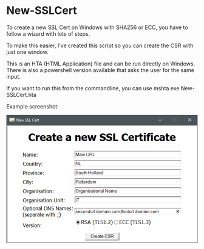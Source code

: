 # New-SSLCert
To create a new SSL Cert on Windows with SHA256 or ECC, you have to follow a wizard with lots of steps.

To make this easier, I've created this script so you can create the CSR with just one window.

This is an HTA (HTML Application) file and can be run directly on Windows. There is also a powershell version available that asks the user for the same input.

If you want to run this from the commandline, you can use mshta.exe New-SSLCert.hta

Example screenshot:

![New-SSLCert.hta screenshot](https://github.com/hpmillaard/New-SSLCert/blob/master/New-SSLCert.png?raw=true)
